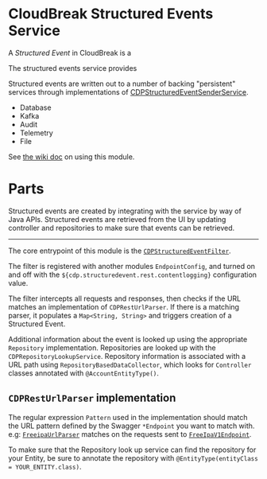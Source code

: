 # CloudBreak Structured Events Service

A _Structured Event_ in CloudBreak is a <!-- todo: define what a structured event is -->

The structured events service provides <!-- todo: what does this service do, in a single sentence? -->

Structured events are written out to a number of backing "persistent" services through implementations of [CDPStructuredEventSenderService](./src/main/java/com/sequenceiq/cloudbreak/structuredevent/event/cdp/CDPStructuredEventSenderService.java).
* Database
* Kafka
* Audit
* Telemetry
* File

See [the wiki doc](https://cloudera.atlassian.net/wiki/spaces/ENG/pages/1951170896/Integrate+to+CDP+Structured+Events+WIP) on using this module.

# Parts
Structured events are created by integrating with the service by way of Java APIs.
Structured events are retrieved from the UI by updating controller and repositories to make sure that events can be retrieved.

---
The core entrypoint of this module is the [`CDPStructuredEventFilter`](structuredevent-service-cdp/src/main/java/com/sequenceiq/cloudbreak/structuredevent/rest/filter/CDPStructuredEventFilter.java).

The filter is registered with another modules `EndpointConfig`, and turned on and off with the `${cdp.structuredevent.rest.contentlogging}` configuration value.

The filter intercepts all requests and responses, then checks if the URL matches an implementation of `CDPRestUrlParser`. If there is a matching parser, it populates a `Map<String, String>` and triggers creation of a Structured Event.

Additional information about the event is looked up using the appropriate `Repository` implementation. Repositories are looked up with the `CDPRepositoryLookupService`. Repository information is associated with a URL path using `RepositoryBasedDataCollector`, which looks for `Controller` classes annotated with `@AccountEntityType()`.

## `CDPRestUrlParser` implementation
The regular expression `Pattern` used in the implementation should match the URL pattern defined by the Swagger `*Endpoint` you want to match with.
e.g: [`FreeipaUrlParser`](freeipa/src/main/java/com/sequenceiq/freeipa/events/FreeipaUrlParser.java) matches on the requests sent to [`FreeIpaV1Endpoint`](freeipa-api/src/main/java/com/sequenceiq/freeipa/api/v1/freeipa/stack/FreeIpaV1Endpoint.java).


To make sure that the Repository look up service can find the repository for your Entity, be sure to annotate the repository with `@EntityType(entityClass = YOUR_ENTITY.class)`.

